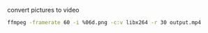 convert pictures to video
```bash
ffmpeg -framerate 60 -i %06d.png -c:v libx264 -r 30 output.mp4
```